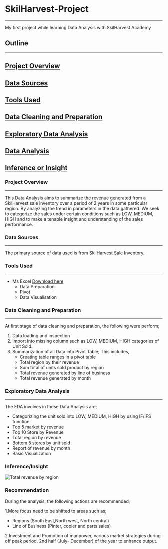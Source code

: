 # SkilHarvest-Project
---
My first project while learning Data Analysis with SkilHarvest Academy

## Outline
---
## [Project Overview](#project-overview)
## [Data Sources](#data-sources)
## [Tools Used](#tools-used)
## [Data Cleaning and Preparation](#data-cleaning-and-preparation)
## [Exploratory Data Analysis](#exploratory-data-analysis)
## [Data Analysis](#data-analysis)
## [Inference or Insight](#inference-or-insight)

### Project Overview
---
This Data Analysis aims to summarize the revenue generated from a SkilHarvest sale inventory over a period of 2 years in some particular region. By analyzing the trend in parameters in the data gathered. We seek to categorize the sales under certain conditions such as LOW, MEDIUM, HIGH and to make a tenable insight and understanding of the sales performance.

### Data Sources 
---
The primary source of data used is from SkilHarvest Sale Inventory.

### Tools Used
---
- Ms Excel [Download here](https://microsoft.com)
  - Data Preparation
  - Pivot
  - Data Visualisation
 
### Data Cleaning and Preparation
---
At first stage of data cleaning and preparation, the following were perform;
1. Data loading and inspection
2. Import into missing column such as LOW, MEDIUM, HIGH categories of Unit Sold.
3. Summarization of all Data into Pivot Table; This includes,
   - Creating table ranges in a pivot table
   - Total region by their revenue
   - Sum total of units sold product by region
   - Total revenue generated by line of business 
   - Total revenue generated by month
    
### Exploratory Data Analysis 
---
The EDA involves in these Data Analysis are;
- Categorizing the unit sold into LOW, MEDIUM, HIGH by using IF/IFS function
- Top 5 market by revenue    
- Top 10 Store by Revenue
- Total region by revenue
- Bottom 5 stores by unit sold
- Report of revenue by month
- Basic Visualization
  
### Inference/Insight

![Total revenue by region](https://github.com/user-attachments/assets/054ac617-bd70-4461-9e27-ddf0d7f75081)


### Recommendation
During the analysis, the following actions are recommended;

1.More focus need to be shifted to areas such as;
 - Regions (South East,North west, North central)
 - Line of Business (Pinter, copier and parts sales)
   
2.Investment and Promotion of manpower, various market strategies during off peak period, 2nd half (July- December) of the year to enhance output.


